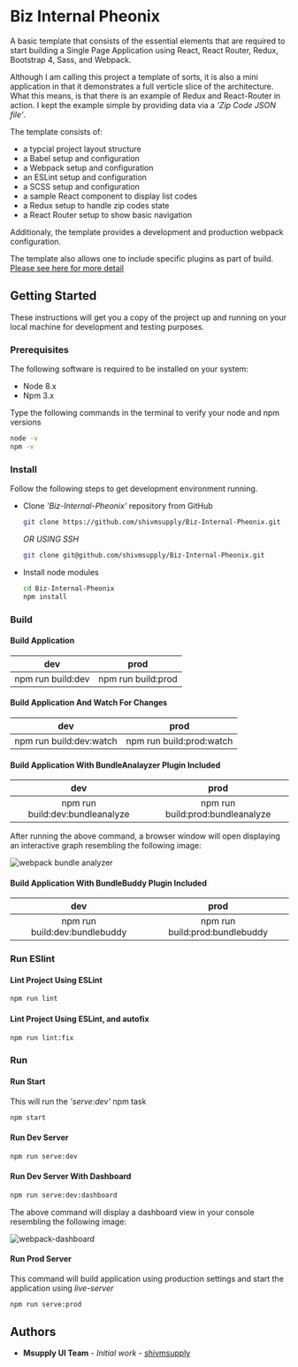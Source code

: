 # Biz Internal Pheonix

A basic template that consists of the essential elements that are required to start building a Single Page Application using React, React Router, Redux, Bootstrap 4, Sass, and Webpack.

Although I am calling this project a template of sorts, it is also a mini application in that it demonstrates a full verticle slice of the architecture. What this means, is that there is an example of Redux and React-Router in action. I kept the example simple by providing data via a _'Zip Code JSON file'_.

The template consists of:

* a typcial project layout structure
* a Babel setup and configuration
* a Webpack setup and configuration
* an ESLint setup and configuration
* a SCSS setup and configuration
* a sample React component to display list codes
* a Redux setup to handle zip codes state
* a React Router setup to show basic navigation

Additionaly, the template provides a development and production webpack configuration.

The template also allows one to include specific plugins as part of build. [Please see here for more detail](#build-application-with-bundleanalayzer-plugin-included)



## Getting Started

These instructions will get you a copy of the project up and running on your local machine for development and testing purposes.

### Prerequisites

The following software is required to be installed on your system:

* Node 8.x
* Npm 3.x

Type the following commands in the terminal to verify your node and npm versions

  ```bash
  node -v
  npm -v
  ```

### Install

Follow the following steps to get development environment running.

* Clone _'Biz-Internal-Pheonix'_ repository from GitHub

  ```bash
  git clone https://github.com/shivmsupply/Biz-Internal-Pheonix.git
  ```

   _OR USING SSH_

  ```bash
  git clone git@github.com/shivmsupply/Biz-Internal-Pheonix.git
  ```

* Install node modules

   ```bash
   cd Biz-Internal-Pheonix
   npm install
   ```

### Build

#### Build Application

dev | prod
:---: | :---:
npm run build:dev | npm run build:prod

#### Build Application And Watch For Changes

dev | prod
:---: | :---:
npm run build:dev:watch | npm run build:prod:watch

#### Build Application With BundleAnalayzer Plugin Included

dev | prod
:---: | :---:
npm run build:dev:bundleanalyze | npm run build:prod:bundleanalyze

After running the above command, a browser window will open displaying an interactive graph resembling the following image:

![webpack bundle analyzer](https://user-images.githubusercontent.com/33935506/36639476-30f9479c-1a16-11e8-9d09-1b80355a089b.png)

#### Build Application With BundleBuddy Plugin Included

dev | prod
:---: | :---:
npm run build:dev:bundlebuddy | npm run build:prod:bundlebuddy

### Run ESlint

#### Lint Project Using ESLint

  ```bash
  npm run lint
  ```

#### Lint Project Using ESLint, and autofix

  ```bash
  npm run lint:fix
  ```

### Run

#### Run Start

This will run the _'serve:dev'_ npm task

```bash
npm start
```

#### Run Dev Server

```bash
npm run serve:dev
```

#### Run Dev Server With Dashboard

```bash
npm run serve:dev:dashboard
```

The above command will display a dashboard view in your console resembling the following image:

![webpack-dashboard](https://user-images.githubusercontent.com/33935506/36639594-589409e8-1a18-11e8-84fe-29f7bdafcaa6.png)

#### Run Prod Server

This command will build application using production settings and start the application using _live-server_

```bash
npm run serve:prod
```



## Authors

* **Msupply UI Team** - *Initial work* - [shivmsupply](https://github.com/shivmsupply/)

<!-- [Redux-Promise-Middleware]: https://github.com/pburtchaell/redux-promise-middleware
[Redux-Thunk]: https://github.com/gaearon/redux-thunk
[React Router]: https://reacttraining.com/react-router/
[Redux]: https://redux.js.org/
[Surge]: https://surge.sh/
[react-starter]: https://github.com/drminnaar/react-starter
[react-clicker]: https://github.com/drminnaar/react-clicker
[react-clock-basic]: https://github.com/drminnaar/react-clock-basic
[react-timer-basic]: https://github.com/drminnaar/react-timer-basic
[react-timer-advanced]: https://github.com/drminnaar/react-timer-advanced
[react-masterminds]: https://github.com/drminnaar/react-masterminds
[react-movie-cards]: https://github.com/drminnaar/react-movie-cards
[react-calculator-standard]: https://github.com/drminnaar/react-calculator-standard
[react-bitcoin-monitor]: https://github.com/drminnaar/react-bitcoin-monitor
[react-weather-standard]: https://github.com/drminnaar/react-weather-standard
[react-redux-quotlify]: https://github.com/drminnaar/react-redux-quotlify -->

